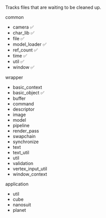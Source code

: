 Tracks files that are waiting to be cleaned up.

common
- camera ✅
- char_lib ✅
- file ✅
- model_loader ✅
- ref_count ✅
- time ✅
- util ✅
- window ✅

wrapper
- basic_context
- basic_object ✅
- buffer
- command
- descriptor
- image
- model
- pipeline
- render_pass
- swapchain
- synchronize
- text
- text_util
- util
- validation
- vertex_input_util
- window_context

application
- util
- cube
- nanosuit
- planet
